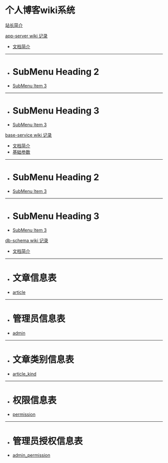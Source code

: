 # 个人博客wiki系统

[站长简介](about.md)

[app-server wiki 记录]()

  * [文档简介](app-server/README.md)
  - - - -
  * # SubMenu Heading 2
  * [SubMenu Item 3](subitem3.md)
  - - - -
  * # SubMenu Heading 3
  * [SubMenu Item 3](subitem3.md)

[base-service wiki 记录]()
    
   * [文档简介](base-service/README.md)
   * [基础参数](base-service/base-param.md)
   - - - -
   * # SubMenu Heading 2
   * [SubMenu Item 3](subitem3.md)
   - - - -
   * # SubMenu Heading 3
   * [SubMenu Item 3](subitem3.md)
   
[db-schema wiki 记录]()
    
   * [文档简介](schema/README.md)
   - - - -
   * # 文章信息表
   * [article](schema/article_sql.md)
   - - - -
   * # 管理员信息表
   * [admin](schema/admin_sql.md)
   - - - -
   * # 文章类别信息表
   * [article_kind](schema/article_kind_sql.md)
   - - - -
   * # 权限信息表
   * [permission](schema/permission.md)
   - - - -
   * # 管理员授权信息表
   * [admin_permission](schema/admin_permission_sql.md)
